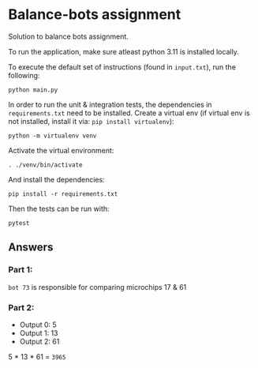 # Balance-bots assignment
Solution to balance bots assignment.

To run the application, make sure atleast python 3.11 is installed locally.

To execute the default set of instructions (found in `input.txt`), run the following:

```
python main.py
```

In order to run the unit & integration tests, the dependencies in `requirements.txt` need to be installed.
Create a virtual env (if virtual env is not installed, install it via: `pip install virtualenv`):

```
python -m virtualenv venv
```

Activate the virtual environment:

```
. ./venv/bin/activate
```

And install the dependencies:

```
pip install -r requirements.txt
```

Then the tests can be run with:

```
pytest
```

## Answers
### Part 1:
`bot 73` is responsible for comparing microchips 17 & 61

### Part 2:
- Output 0: 5
- Output 1: 13
- Output 2: 61

5 * 13 * 61 = `3965`
